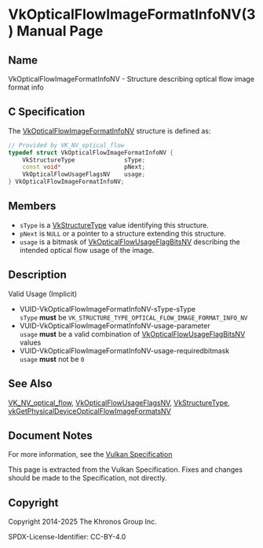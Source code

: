 # VkOpticalFlowImageFormatInfoNV(3) Manual Page

## Name

VkOpticalFlowImageFormatInfoNV - Structure describing optical flow image format info



## [](#_c_specification)C Specification

The [VkOpticalFlowImageFormatInfoNV](https://registry.khronos.org/vulkan/specs/latest/man/html/VkOpticalFlowImageFormatInfoNV.html) structure is defined as:

```c++
// Provided by VK_NV_optical_flow
typedef struct VkOpticalFlowImageFormatInfoNV {
    VkStructureType              sType;
    const void*                  pNext;
    VkOpticalFlowUsageFlagsNV    usage;
} VkOpticalFlowImageFormatInfoNV;
```

## [](#_members)Members

- `sType` is a [VkStructureType](https://registry.khronos.org/vulkan/specs/latest/man/html/VkStructureType.html) value identifying this structure.
- `pNext` is `NULL` or a pointer to a structure extending this structure.
- []()`usage` is a bitmask of [VkOpticalFlowUsageFlagBitsNV](https://registry.khronos.org/vulkan/specs/latest/man/html/VkOpticalFlowUsageFlagBitsNV.html) describing the intended optical flow usage of the image.

## [](#_description)Description

Valid Usage (Implicit)

- [](#VUID-VkOpticalFlowImageFormatInfoNV-sType-sType)VUID-VkOpticalFlowImageFormatInfoNV-sType-sType  
  `sType` **must** be `VK_STRUCTURE_TYPE_OPTICAL_FLOW_IMAGE_FORMAT_INFO_NV`
- [](#VUID-VkOpticalFlowImageFormatInfoNV-usage-parameter)VUID-VkOpticalFlowImageFormatInfoNV-usage-parameter  
  `usage` **must** be a valid combination of [VkOpticalFlowUsageFlagBitsNV](https://registry.khronos.org/vulkan/specs/latest/man/html/VkOpticalFlowUsageFlagBitsNV.html) values
- [](#VUID-VkOpticalFlowImageFormatInfoNV-usage-requiredbitmask)VUID-VkOpticalFlowImageFormatInfoNV-usage-requiredbitmask  
  `usage` **must** not be `0`

## [](#_see_also)See Also

[VK\_NV\_optical\_flow](https://registry.khronos.org/vulkan/specs/latest/man/html/VK_NV_optical_flow.html), [VkOpticalFlowUsageFlagsNV](https://registry.khronos.org/vulkan/specs/latest/man/html/VkOpticalFlowUsageFlagsNV.html), [VkStructureType](https://registry.khronos.org/vulkan/specs/latest/man/html/VkStructureType.html), [vkGetPhysicalDeviceOpticalFlowImageFormatsNV](https://registry.khronos.org/vulkan/specs/latest/man/html/vkGetPhysicalDeviceOpticalFlowImageFormatsNV.html)

## [](#_document_notes)Document Notes

For more information, see the [Vulkan Specification](https://registry.khronos.org/vulkan/specs/latest/html/vkspec.html#VkOpticalFlowImageFormatInfoNV)

This page is extracted from the Vulkan Specification. Fixes and changes should be made to the Specification, not directly.

## [](#_copyright)Copyright

Copyright 2014-2025 The Khronos Group Inc.

SPDX-License-Identifier: CC-BY-4.0